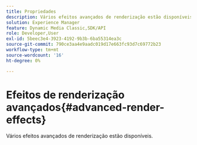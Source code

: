 ```yaml
---
title: Propriedades
description: Vários efeitos avançados de renderização estão disponíveis.
solution: Experience Manager
feature: Dynamic Media Classic,SDK/API
role: Developer,User
exl-id: 5beec3e4-3923-4192-9b3b-6ba55314ea3c
source-git-commit: 790ce3aa4e9aadc019d17e663fc93d7c69772b23
workflow-type: tm+mt
source-wordcount: '16'
ht-degree: 0%

---
```


# Efeitos de renderização avançados{#advanced-render-effects}

Vários efeitos avançados de renderização estão disponíveis.

